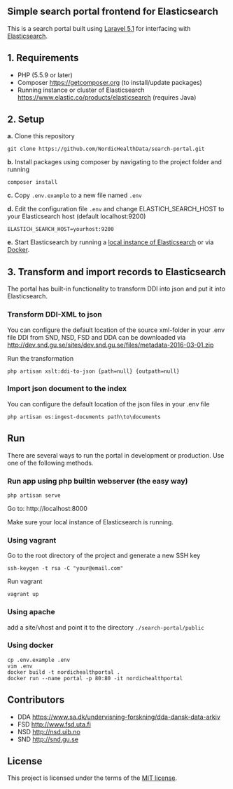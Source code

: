 ## Simple search portal frontend for Elasticsearch

This is a search portal built using [Laravel 5.1](https://laravel.com/docs/5.1) for interfacing with [Elasticsearch](https://www.elastic.co/products/elasticsearch).

## 1. Requirements

* PHP (5.5.9 or later)
* Composer https://getcomposer.org (to install/update packages)
* Running instance or cluster of Elasticsearch https://www.elastic.co/products/elasticsearch (requires Java)

## 2. Setup

__a.__ Clone this repository

```
git clone https://github.com/NordicHealthData/search-portal.git
```

__b.__ Install packages using composer by navigating to the project folder and running

```
composer install
```

__c.__ Copy ```.env.example``` to a new file named ```.env```

__d.__ Edit the configuration file ```.env``` and change ELASTICH_SEARCH_HOST to your Elasticsearch host (default localhost:9200)

```
ELASTICH_SEARCH_HOST=yourhost:9200
```

__e.__ Start Elasticsearch by running a [local instance of Elasticsearch](https://www.elastic.co/products/elasticsearch) or via [Docker](https://github.com/dockerfile/elasticsearch).

## 3. Transform and import records to Elasticsearch

The portal has built-in functionality to transform DDI into json and put it into Elasticsearch.

### Transform DDI-XML to json
   
You can configure the default location of the source xml-folder in your .env file
DDI from SND, NSD, FSD and DDA can be downloaded via http://dev.snd.gu.se/sites/dev.snd.gu.se/files/metadata-2016-03-01.zip

Run the transformation

```
php artisan xslt:ddi-to-json {path=null} {outpath=null}
```
 
### Import json document to the index

You can configure the default location of the json files in your .env file

```
php artisan es:ingest-documents path\to\documents
```

## Run

There are several ways to run the portal in development or production. Use one of the following methods.

### Run app using php builtin webserver (the easy way)

```
php artisan serve
```

Go to: http://localhost:8000

Make sure your local instance of Elasticsearch is running.

### Using vagrant

Go to the root directory of the project and generate a new SSH key
 
```
ssh-keygen -t rsa -C "your@email.com"
```

Run vagrant
 
```
vagrant up
```
 
### Using apache

add a site/vhost and point it to the directory ```./search-portal/public``` 

### Using docker

```
cp .env.example .env
vim .env
docker build -t nordichealthportal .
docker run --name portal -p 80:80 -it nordichealthportal
```

## Contributors

* DDA https://www.sa.dk/undervisning-forskning/dda-dansk-data-arkiv
* FSD http://www.fsd.uta.fi
* NSD http://nsd.uib.no
* SND http://snd.gu.se

## License

This project is licensed under the terms of the [MIT license](http://opensource.org/licenses/MIT).
